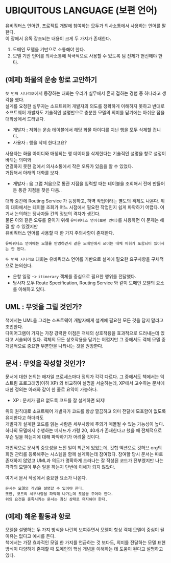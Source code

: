 # UBIQUITOUS LANGUAGE (보편 언어)

유비쿼터스 언어란, 프로젝트 개발에 참여하는 모두가 의사소통에서 사용하는 언어를 말한다.  
이 장에서 유독 강조되는 내용이 크게 두 가지가 존재한다.  
1. 도메인 모델을 기반으로 소통해야 한다.
2. 모델 기반 언어를 의사소통에 적극적으로 사용할 수 있도록 팀 전체가 헌신해야 한다.

## (예제) 화물의 운송 항로 고안하기

`첫 번째 시나리오`에서 등장하는 대화는 우리가 실무에서 흔히 접하는 경험 중 하나라고 생각을 했다.  
설계를 요청한 실무자는 소프트웨어 개발자의 의도를 정확하게 이해하지 못하고 
반대로 소프트웨어 개발자도 기술적인 설명만으로 충분한 모델의 의미를 담기에는 아쉬운 점을 대화상에서 드러낸다.

- 개발자 : 저희는 운송 테이블에서 해당 화물 아이디를 지닌 행을 모두 삭제할 겁니다.
- 사용자 : 행을 삭제 한다고요? 

사용자는 화물 아이디와 매칭되는 행 데이터를 삭제한다는 기술적인 설명을 항로 설정이 바뀌는 의미와   
연결하지 못한 점에서 의사소통에서 작은 오류가 있음을 알 수 있었다.  
거듭해서 아래의 대화를 보자.

- 개발자 : 음 그럼 처음으로 통관 지점을 입력할 때는 테이블을 조회해서 전에 만들어둔 통관 지점을 찾은 다음..

대화 중간에 Routing Service 가 등장하고, 하역 작업이라는 별도의 객체도 나온다. 위의 대화에서는 테이블 조회가 어느 시점에서 필요한 작업인지 쉽게 파악하기 어렵다. 여기서 논의하는 당사자들 간의 정보의 격차가 생긴다.  
물론 이와 같은 오류를 줄이기 위해 `유비쿼터스 언어(보편 언어)`를 사용하면 이 문제는 해결 할 수 있겠지만  
유비쿼터스 언어를 사용할 때 한 가지 주의사항이 존재한다.

```
유비쿼터스 언어에는 모델을 반영하면서 같은 도메인에서 쓰이는 대체 어휘가 포함되어 있어서는 안 된다.
```

`두 번째 시나리오` 대화는 유비쿼터스 언어를 기반으로 설계에 필요한 요구사항을 구체적으로 논의한다.  
- 운항 일정 -> `itinerary` 객체를 중심으로 필요한 행위를 전달했다.
- 당사자 모두 Route Specification, Routing Service 와 같이 도메인 모델의 요소를 이해하고 있다.

##  UML : 무엇을 그릴 것인가?

책에서는 UML을 그리는 소프트웨어 개발자에게 설계에 필요한 모든 것을 담지 말라고 조언한다.  
다이어그램이 가지는 가장 강력한 이점은 객체의 상호작용을 효과적으로 드러내는데 있다고 서술되어 있다.
객체의 모든 상호작용을 담기는 어렵지만 그 중에서도 객체 모델 중 개념적으로 중요한 부분만을 나타내는 것을 권장한다.  

## 문서 : 무엇을 작성할 것인가?

문서에 대한 논의는 애자일 프로세스마다 정의가 각각 다르다. 그 중에서도 책에서는 익스트림 프로그래밍(이하 XP) 
와 비교하여 설명을 서술하는데, XP에서 고수하는 문서에 대한 정의는 아래와 같이 한 줄로 요약이 가능하다.

- XP : 문서가 필요 없도록 코드를 잘 설계하면 되지!

위의 원칙대로 소프트웨어 개발자가 코드를 항상 깔끔하고 의미 전달에 모호함이 없도록 유지한다고 하더라도  
개발자가 설계한 코드를 읽는 사람은 세부사항에 주의가 매몰될 수 있는 가능성이 높다.
하나의 모델에서 수행하는 메서드가 가령 20, 40개가 존재한다고 했을 때 전체적으로 무슨 일을 하는지에 대해 파악하기가 어려울 것이다.  

개인적으로 문서의 중요성을 느낀 일이 최근에 있었는데, 깃헙 액션으로 깃허브 org의 회원 관리를 등록해주는 시스템을 함께 설계하는데 참여했다. 참여할 당시 문서는 따로 존재하지 않았고 UML과 의도가 명확하게 드러나는 잘 작성된 코드가 전부였지만 나는 각각의 모델이 무슨 일을 하는지 단번에 이해가 되지 않았다.

여기서 문서 작성에서 중요한 요소가 나온다.

```
문서는 모델의 개념을 설명할 수 있어야 한다.
또한, 코드의 세부사항을 파악해 나가는데 도움을 주어야 한다.
위의 요건을 충족시키는 문서는 최신 상태로 유지해야 한다.
```

## (예제) 해운 활동과 항로

모델을 설명하는 두 가지 방식을 나란히 보여주면서 모델이 항상 객체 모델이 중심이 될 이유는 없다고 예시를 든다.  
책에서는 가장 효과적인 모델 한 가지를 언급하는 것 보다도, 의미를 전달하는 모델 표현 방식이 다양하게 존재할 때
도메인의 핵심 개념을 이해하는 데 도움이 된다고 설명하고 있다.
